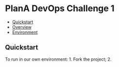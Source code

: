 # PlanA DevOps Challenge 1


* [Quickstart](#quickstart)
* [Overview](#overview)
* [Environment](#environment)

## Quickstart 

To run in our own environment:
    1. Fork the project;
    2. 